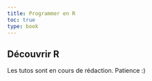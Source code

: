 ```yaml
---
title: Programmer en R
toc: true
type: book
---
```



## Découvrir R

Les tutos sont en cours de rédaction. Patience :)

